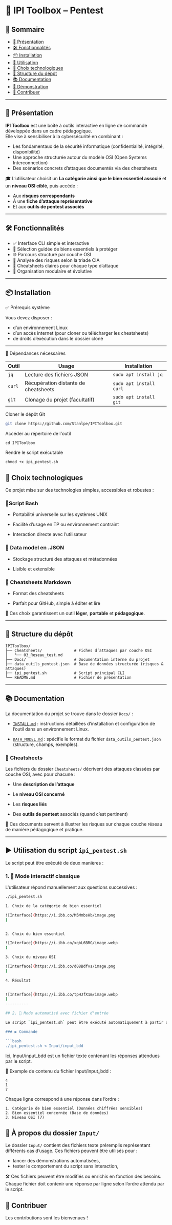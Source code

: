 
# 🧰 IPI Toolbox – Pentest

## 📑 Sommaire

- [🎯 Présentation](#-présentation)
- [🛠️ Fonctionnalités](#️-fonctionnalités)
- [📦 Installation](#-installation)
- [🚀 Utilisation](#-utilisation)
- [🧪 Choix technologiques](#-choix-technologiques)
- [📁 Structure du dépôt](#-structure-du-dépôt)
- [📚 Documentation](#-documentation)
- [📸 Démonstration](#-démonstration)
- [🤝 Contribuer](#-contribuer)
---

## 🎯 Présentation

**IPI Toolbox** est une boîte à outils interactive en ligne de commande développée dans un cadre pédagogique.  
Elle vise à sensibiliser à la cybersécurité en combinant :

- Les fondamentaux de la sécurité informatique (confidentialité, intégrité, disponibilité)
- Une approche structurée autour du modèle OSI (Open Systems Interconnection)
- Des scénarios concrets d’attaques documentés via des cheatsheets

🎓 L’utilisateur choisit un **La catégorie ainsi que le bien essentiel associé** et un **niveau OSI ciblé**, puis accède :
- Aux **risques correspondants**
- À une **fiche d’attaque représentative**
- Et aux **outils de pentest associés**

---

## 🛠️ Fonctionnalités

- ✅ Interface CLI simple et interactive  
- 🎯 Sélection guidée de biens essentiels à protéger  
- 🌐 Parcours structuré par couche OSI  
- 🔐 Analyse des risques selon la triade CIA  
- 📘 Cheatsheets claires pour chaque type d’attaque  
- 📂 Organisation modulaire et évolutive  

---

## 📦 Installation

✅ Prérequis système

Vous devez disposer :

- d’un environnement Linux
- d’un accès internet (pour cloner ou télécharger les cheatsheets)
- de droits d’exécution dans le dossier cloné

---

🧰 Dépendances nécessaires

| Outil       | Usage                                 | Installation                   |
|-------------|----------------------------------------|--------------------------------|
| `jq`        | Lecture des fichiers JSON              | `sudo apt install jq`          |
| `curl`      | Récupération distante de cheatsheets   | `sudo apt install curl`        |
| `git`       | Clonage du projet (facultatif)         | `sudo apt install git`         |


Cloner le dépôt Git
```bash
git clone https://github.com/Stanlpe/IPIToolbox.git
```
Accéder au répertoire de l'outil
``` 
cd IPIToolbox
```
Rendre le script exécutable
```
chmod +x ipi_pentest.sh
```

## 🧪 Choix technologiques

Ce projet mise sur des technologies simples, accessibles et robustes :

### 🐚Script Bash

-   Portabilité universelle sur les systèmes UNIX
    
-   Facilité d’usage en TP ou environnement contraint
    
-   Interaction directe avec l’utilisateur
    

### 📁 Data model en .JSON

-   Stockage structuré des attaques et métadonnées
    
-   Lisible et extensible
    

### 📝 Cheatsheets Markdown

-   Format des cheatsheets
    
-   Parfait pour GitHub, simple à éditer et lire
    

🎯 Ces choix garantissent un outil **léger**, **portable** et **pédagogique**.

----------

## 📁 Structure du dépôt

```plaintext
IPIToolbox/
├── Cheatsheets/              # Fiches d’attaques par couche OSI
│   └── 03_Reseau_test.md
├── Docs/                     # Documentation interne du projet
├── data_outils_pentest.json  # Base de données structurée (risques & attaques)
├── ipi_pentest.sh            # Script principal CLI
└── README.md                 # Fichier de présentation
```


----------


## 📚 Documentation

La documentation du projet se trouve dans le dossier `Docs/` :

-   [`INSTALL.md`](Docs/INSTALL.md) : instructions détaillées d’installation et configuration de l’outil dans un environnement Linux.
    
-   [`DATA_MODEL.md`](Docs/DATA_MODEL.md) : spécifie le format du fichier `data_outils_pentest.json` (structure, champs, exemples).
    

### 🧠 Cheatsheets

Les fichiers du dossier `Cheatsheets/` décrivent des attaques classées par couche OSI, avec pour chacune :

-   Une **description de l’attaque**
    
-   Le **niveau OSI concerné**
    
-   Les **risques liés**
    
-   Des **outils de pentest** associés (quand c’est pertinent)
    

🧩 Ces documents servent à illustrer les risques sur chaque couche réseau de manière pédagogique et pratique.
  

----------

## ▶️ Utilisation du script `ipi_pentest.sh`

Le script peut être exécuté de deux manières :

### 1. 🔧 Mode interactif classique

L'utilisateur répond manuellement aux questions successives :

```bash
./ipi_pentest.sh

1. Choix de la catégorie de bien essentiel

![Interface](https://i.ibb.co/M5MmbsHb/image.png
)


2. Choix du bien essentiel

![Interface](https://i.ibb.co/xqbL6BRG/image.webp
)

3. Choix du niveau OSI

![Interface](https://i.ibb.co/d08Bdfvs/image.png
)

4. Résultat

   
![Interface](https://i.ibb.co/tpHJfX1m/image.webp
)
----------

## 2. 🤖 Mode automatisé avec fichier d'entrée

Le script `ipi_pentest.sh` peut être exécuté automatiquement à partir d’un fichier d’entrée. Cela permet de simuler une session interactive sans intervention humaine, ce qui est utile pour les démonstrations, les tests ou l'intégration dans des processus automatisés.

### ▶️ Commande

```bash
./ipi_pentest.sh < Input/input_bdd
```

Ici, Input/input_bdd est un fichier texte contenant les réponses attendues par le script.

📄 Exemple de contenu du fichier Input/input_bdd :
```
4
1
7
```

Chaque ligne correspond à une réponse dans l’ordre :

```
1. Catégorie de bien essentiel (Données chiffrées sensibles)
2. Bien essentiel concernée (Base de données)
3. Niveau OSI (7)
```

## 📁 À propos du dossier `Input/`

Le dossier `Input/` contient des fichiers texte préremplis représentant différents cas d’usage. Ces fichiers peuvent être utilisés pour :

- lancer des démonstrations automatisées,
- tester le comportement du script sans interaction,

🛠️ Ces fichiers peuvent être modifiés ou enrichis en fonction des besoins. Chaque fichier doit contenir une réponse par ligne selon l’ordre attendu par le script.



## 🤝 Contribuer

Les contributions sont les bienvenues !
